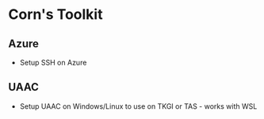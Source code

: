 # Corn's Toolkit

## Azure
- Setup SSH on Azure

## UAAC
- Setup UAAC on Windows/Linux to use on TKGI or TAS - works with WSL
